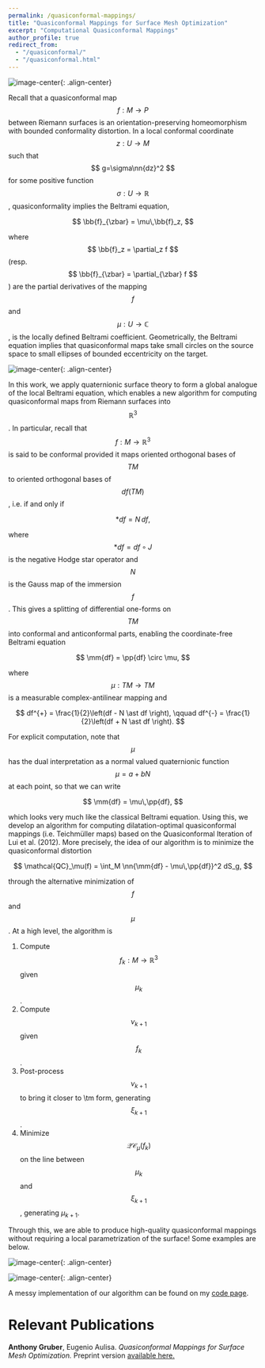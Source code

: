 ```yaml
---
permalink: /quasiconformal-mappings/
title: "Quasiconformal Mappings for Surface Mesh Optimization"
excerpt: "Computational Quasiconformal Mappings"
author_profile: true
redirect_from:
  - "/quasiconformal/"
  - "/quasiconformal.html"
---
```


<!-- <script src="scripts/load-mathjax.js" async></script> -->

$$ \newcommand{\nn}[1]{\left|#1\right|}
\newcommand{\mm}[1]{#1^{-}}
\newcommand{\pp}[1]{#1^{+}}
\newcommand{\bb}[1]{\mathbf{#1}}
\newcommand{\zbar}{\bar{z}}
\newcommand{\wbar}{\bar{w}}
\newcommand{\bmp}{\boldsymbol{\partial}}
\newcommand{\ImH}{\mathrm{Im}\,\mathbb{H}}
\newcommand{\vp}{\varphi}
\newcommand{\argg}{\mathrm{arg}\,} $$

![image-center](/images/QCfront.png){: .align-center}

Recall that a quasiconformal map $$ f:M \to P $$ between Riemann surfaces is an orientation-preserving homeomorphism with bounded conformality distortion.  In a local conformal coordinate $$ z:U \to M $$ such that $$ g=\sigma\nn{dz}^2 $$ for some positive function $$ \sigma:U \to \mathbb{R} $$, quasiconformality implies the Beltrami equation,

$$ \bb{f}_{\zbar} = \mu\,\bb{f}_z, $$

where $$ \bb{f}_z = \partial_z f $$ (resp. $$ \bb{f}_{\zbar} = \partial_{\zbar} f $$) are the partial derivatives of the mapping $$ f $$ and $$ \mu:U \to \mathbb{C} $$, is the locally defined Beltrami coefficient.  Geometrically, the Beltrami equation implies that quasiconformal maps take small circles on the source space to small ellipses of bounded eccentricity on the target.

![image-center](/images/quasiconformal2.png){: .align-center}

In this work, we apply quaternionic surface theory to form a global analogue of the local Beltrami equation, which enables a new algorithm for computing quasiconformal maps from Riemann surfaces into $$ \mathbb{R}^3 $$.  In particular, recall that $$ f: M \to \mathbb{R}^3 $$ is said to be conformal provided it maps oriented orthogonal bases of $$ TM $$ to oriented orthogonal bases of $$ df(TM) $$, i.e. if and only if

$$ \ast df = N\, df, $$

where $$ \ast df = df \circ J $$ is the negative Hodge star operator and $$ N $$ is the Gauss map of the immersion $$ f $$.  This gives a splitting of differential one-forms on $$ TM $$ into conformal and anticonformal parts, enabling the coordinate-free Beltrami equation

$$ \mm{df} = \pp{df} \circ \mu, $$

where $$ \mu: TM \to TM $$ is a measurable complex-antilinear mapping and

$$ df^{+} = \frac{1}{2}\left(df - N \ast df \right), \qquad df^{-} = \frac{1}{2}\left(df + N \ast df \right). $$

For explicit computation, note that $$ \mu $$ has the dual interpretation as a normal valued quaternionic function $$ \mu = a + bN $$ at each point, so that we can write

$$ \mm{df} = \mu\,\pp{df}, $$

which looks very much like the classical Beltrami equation.  Using this, we develop an algorithm for computing dilatation-optimal quasiconformal mappings (i.e. Teichm&uuml;ller maps) based on the Quasiconformal Iteration of Lui et al. (2012).  More precisely, the idea of our algorithm is to minimize the quasiconformal distortion

$$ \mathcal{QC}_\mu(f) = \int_M \nn{\mm{df} - \mu\,\pp{df}}^2 dS_g, $$

through the alternative minimization of $$ f $$ and $$ \mu $$.  At a high level, the algorithm is

1. Compute $$ f_k:M\to\mathbb{R}^3 $$ given $$ \mu_k $$.
1. Compute $$ \nu_{k+1} $$ given $$ f_k $$.
1. Post-process $$ \nu_{k+1} $$ to bring it closer to \tm form, generating $$ \xi_{k+1} $$.
1. Minimize $$ \mathcal{QC}_{\mu}(f_k) $$ on the line between $$ \mu_k $$ and $$ \xi_{k+1} $$, generating $\mu_{k+1}$.

Through this, we are able to produce high-quality quasiconformal mappings without requiring a local parametrization of the surface!  Some examples are below.

![image-center](/images/qc_moai.png){: .align-center}

![image-center](/images/qc_statue.png){: .align-center}


A messy implementation of our algorithm can be found on my [code page](/code/).


Relevant Publications
======
<b>Anthony Gruber</b>, Eugenio Aulisa. <i>Quasiconformal Mappings for Surface Mesh Optimization.</i>  Preprint version [available here.](/files/preprints/QC_paper.pdf)
